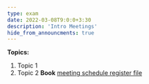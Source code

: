 ```yaml
---
type: exam
date: 2022-03-08T9:0:0+3:30
description: 'Intro Meetings'
hide_from_announcments: true
---
```

**Topics:**
1. Topic 1
2. Topic 2
**Book**
[meeting schedule register file](https://docs.google.com/spreadsheets/d/1ZdHnV1MzZApJvnZUqJd7st6_VmMROvgt/edit?usp=sharing&ouid=109335319801191465844&rtpof=true&sd=true)
